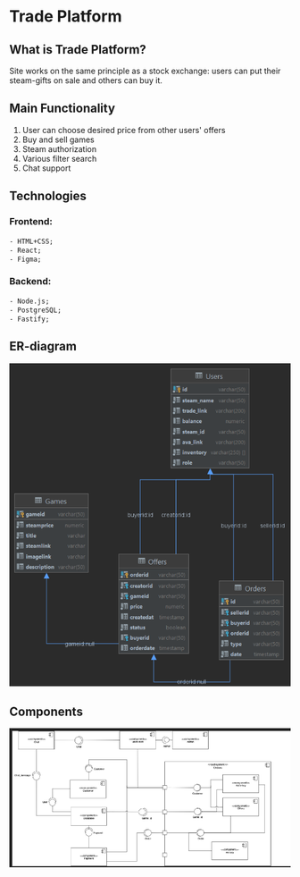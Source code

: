 # Trade Platform 
## What is Trade Platform? 

Site works on the same principle as a stock exchange: users can put their steam-gifts on sale and others can buy it.

## Main Functionality

1. User can choose desired price from other users' offers
2. Buy and sell games
3. Steam authorization
4. Various filter search
5. Chat support


## Technologies

### Frontend:

```
- HTML+CSS;
- React;
- Figma;
```

### Backend:

```
- Node.js;
- PostgreSQL;
- Fastify;
```
## ER-diagram
![subj](https://raw.githubusercontent.com/JohnyKovalenko1337/images/master/image_2021-06-02_23-10-23.png)
## Components
![subj2](https://raw.githubusercontent.com/JohnyKovalenko1337/images/master/ccomponents.png)
